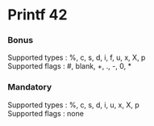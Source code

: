 # Printf 42

### Bonus
Supported types : %, c, s, d, i, f, u, x, X, p <br/>
Supported flags : #, blank, +, ., -, 0, *

<!-- ⚠️ Float/double numbers `%f` are supported, however the result may not be 100% accurate due to floating point approximation after 15 floating digits. The result is still as precise as the original `printf` function. -->

### Mandatory
Supported types : %, c, s, d, i, u, x, X, p <br/>
Supported flags : none
